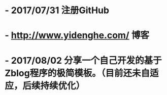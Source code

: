 # - 2017/07/31 注册GitHub
# - http://www.yidenghe.com/ 博客
# - 2017/08/02 分享一个自己开发的基于Zblog程序的极简模板。（目前还未自适应，后续持续优化）
